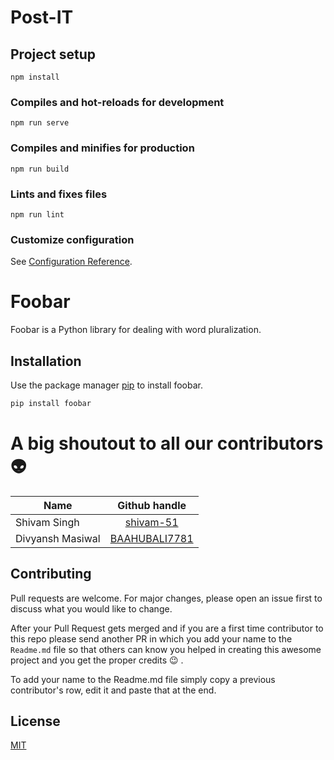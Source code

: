 # Post-IT

## Project setup
```
npm install
```

### Compiles and hot-reloads for development
```
npm run serve
```

### Compiles and minifies for production
```
npm run build
```

### Lints and fixes files
```
npm run lint
```

### Customize configuration
See [Configuration Reference](https://cli.vuejs.org/config/).

# Foobar

Foobar is a Python library for dealing with word pluralization.

## Installation

Use the package manager [pip](https://pip.pypa.io/en/stable/) to install foobar.

```bash
pip install foobar
```
# A big shoutout to all our contributors :alien:
| Name          | Github handle |
| ------------- |:-------------:|
| Shivam Singh  | [shivam-51](https://github.com/shivam-51/) |
| Divyansh Masiwal| [BAAHUBALI7781](https://github.com/BAAHUBALI7781/)  |


## Contributing
Pull requests are welcome. For major changes, please open an issue first to discuss what you would like to change.

After your Pull Request gets merged and if you are a first time contributor to this repo please send another PR in which you add your name to the `Readme.md` file so that others can know you helped in creating this awesome project and you get the proper credits :wink: .

To add your name to the Readme.md file simply copy a previous contributor's row, edit it and paste that at the end.

## License
[MIT](https://choosealicense.com/licenses/mit/)
